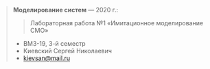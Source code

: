 > **Моделирование систем** — 2020 г.: 
>>    Лабораторная работа №1
>     «Имитационное моделирование СМО»
> *    ВМЗ-19, 3-й семестр
> *    Киевский Сергей Николаевич
> *    kievsan@mail.ru